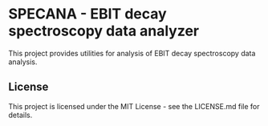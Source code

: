 # SPECANA - EBIT decay spectroscopy data analyzer

This project provides utilities for analysis of EBIT decay spectroscopy data 
analysis.


## License

This project is licensed under the MIT License - see the LICENSE.md file for details.
